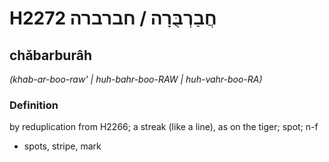 # H2272 חֲבַרְבֻּרָה / חברברה

## chăbarburâh

_(khab-ar-boo-raw' | huh-bahr-boo-RAW | huh-vahr-boo-RA)_

### Definition

by reduplication from H2266; a streak (like a line), as on the tiger; spot; n-f

- spots, stripe, mark
